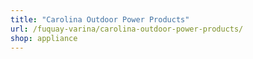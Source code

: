 ```yaml
---
title: "Carolina Outdoor Power Products"
url: /fuquay-varina/carolina-outdoor-power-products/
shop: appliance
---
```

